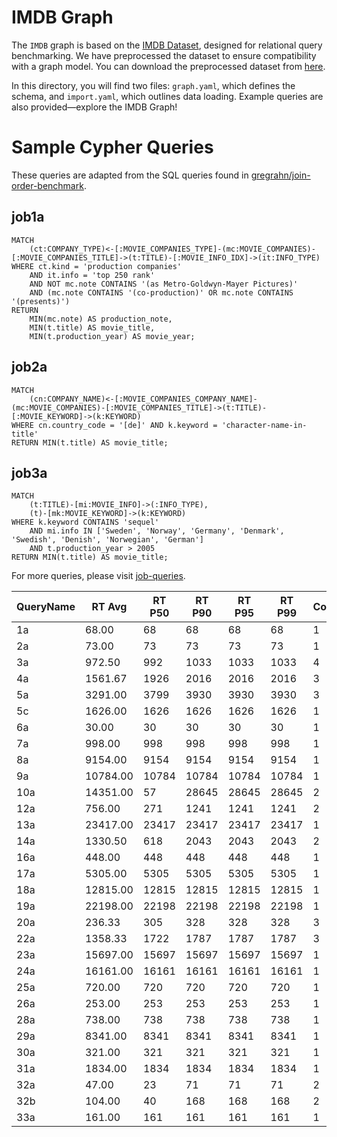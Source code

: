# IMDB Graph

The `IMDB` graph is based on the [IMDB Dataset](http://homepages.cwi.nl/~boncz/job/imdb.tgz), designed for relational query benchmarking. We have preprocessed the dataset to ensure compatibility with a graph model. You can download the preprocessed dataset from [here](https://graphscope.oss-accelerate-overseas.aliyuncs.com/dataset/imdb.tar.gz).

In this directory, you will find two files: `graph.yaml`, which defines the schema, and `import.yaml`, which outlines data loading. Example queries are also provided—explore the IMDB Graph!

# Sample Cypher Queries

These queries are adapted from the SQL queries found in [gregrahn/join-order-benchmark](https://github.com/gregrahn/join-order-benchmark).

## job1a

```cypher
MATCH
    (ct:COMPANY_TYPE)<-[:MOVIE_COMPANIES_TYPE]-(mc:MOVIE_COMPANIES)-[:MOVIE_COMPANIES_TITLE]->(t:TITLE)-[:MOVIE_INFO_IDX]->(it:INFO_TYPE)
WHERE ct.kind = 'production companies'
    AND it.info = 'top 250 rank'
    AND NOT mc.note CONTAINS '(as Metro-Goldwyn-Mayer Pictures)'
    AND (mc.note CONTAINS '(co-production)' OR mc.note CONTAINS '(presents)')
RETURN
    MIN(mc.note) AS production_note,
    MIN(t.title) AS movie_title,
    MIN(t.production_year) AS movie_year;
```

## job2a

```cypher
MATCH
    (cn:COMPANY_NAME)<-[:MOVIE_COMPANIES_COMPANY_NAME]-(mc:MOVIE_COMPANIES)-[:MOVIE_COMPANIES_TITLE]->(t:TITLE)-[:MOVIE_KEYWORD]->(k:KEYWORD)
WHERE cn.country_code = '[de]' AND k.keyword = 'character-name-in-title'
RETURN MIN(t.title) AS movie_title;
```

## job3a

```cypher
MATCH
    (t:TITLE)-[mi:MOVIE_INFO]->(:INFO_TYPE),
    (t)-[mk:MOVIE_KEYWORD]->(k:KEYWORD)
WHERE k.keyword CONTAINS 'sequel'
    AND mi.info IN ['Sweden', 'Norway', 'Germany', 'Denmark', 'Swedish', 'Denish', 'Norwegian', 'German']
    AND t.production_year > 2005
RETURN MIN(t.title) AS movie_title;
```

For more queries, please visit [job-queries](https://github.com/shirly121/GraphScope/tree/cypher_benchmark_tool/interactive_engine/benchmark/queries/cypher_queries/job/gie).



| QueryName | RT Avg | RT P50 | RT P90 | RT P95 | RT P99 | Count |
| --------- | --------- | --------- | --------- | --------- | --------- | --------- |
| 1a | 68.00 | 68 | 68 | 68 | 68 | 1  |
| 2a | 73.00 | 73 | 73 | 73 | 73 | 1  |
| 3a | 972.50 | 992 | 1033 | 1033 | 1033 | 4  |
| 4a | 1561.67 | 1926 | 2016 | 2016 | 2016 | 3  |
| 5a | 3291.00 | 3799 | 3930 | 3930 | 3930 | 3  |
| 5c | 1626.00 | 1626 | 1626 | 1626 | 1626 | 1  |
| 6a | 30.00 | 30 | 30 | 30 | 30 | 1  |
| 7a | 998.00 | 998 | 998 | 998 | 998 | 1  |
| 8a | 9154.00 | 9154 | 9154 | 9154 | 9154 | 1  |
| 9a | 10784.00 | 10784 | 10784 | 10784 | 10784 | 1  |
| 10a | 14351.00 | 57 | 28645 | 28645 | 28645 | 2  |
| 12a | 756.00 | 271 | 1241 | 1241 | 1241 | 2  |
| 13a | 23417.00 | 23417 | 23417 | 23417 | 23417 | 1  |
| 14a | 1330.50 | 618 | 2043 | 2043 | 2043 | 2  |
| 16a | 448.00 | 448 | 448 | 448 | 448 | 1  |
| 17a | 5305.00 | 5305 | 5305 | 5305 | 5305 | 1  |
| 18a | 12815.00 | 12815 | 12815 | 12815 | 12815 | 1  |
| 19a | 22198.00 | 22198 | 22198 | 22198 | 22198 | 1  |
| 20a | 236.33 | 305 | 328 | 328 | 328 | 3  |
| 22a | 1358.33 | 1722 | 1787 | 1787 | 1787 | 3  |
| 23a | 15697.00 | 15697 | 15697 | 15697 | 15697 | 1  |
| 24a | 16161.00 | 16161 | 16161 | 16161 | 16161 | 1  |
| 25a | 720.00 | 720 | 720 | 720 | 720 | 1  |
| 26a | 253.00 | 253 | 253 | 253 | 253 | 1  |
| 28a | 738.00 | 738 | 738 | 738 | 738 | 1  |
| 29a | 8341.00 | 8341 | 8341 | 8341 | 8341 | 1  |
| 30a | 321.00 | 321 | 321 | 321 | 321 | 1  |
| 31a | 1834.00 | 1834 | 1834 | 1834 | 1834 | 1  |
| 32a | 47.00 | 23 | 71 | 71 | 71 | 2  |
| 32b | 104.00 | 40 | 168 | 168 | 168 | 2  |
| 33a | 161.00 | 161 | 161 | 161 | 161 | 1  |